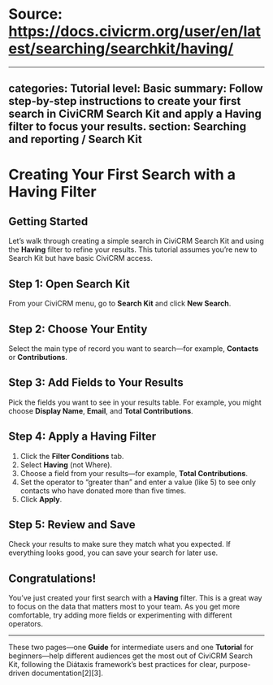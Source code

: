 # Source: https://docs.civicrm.org/user/en/latest/searching/searchkit/having/

---
categories: Tutorial
level: Basic
summary: Follow step-by-step instructions to create your first search in CiviCRM Search Kit and apply a Having filter to focus your results.
section: Searching and reporting / Search Kit
---

# Creating Your First Search with a Having Filter

## Getting Started

Let’s walk through creating a simple search in CiviCRM Search Kit and using the **Having** filter to refine your results. This tutorial assumes you’re new to Search Kit but have basic CiviCRM access.

## Step 1: Open Search Kit

From your CiviCRM menu, go to **Search Kit** and click **New Search**.

## Step 2: Choose Your Entity

Select the main type of record you want to search—for example, **Contacts** or **Contributions**.

## Step 3: Add Fields to Your Results

Pick the fields you want to see in your results table. For example, you might choose **Display Name**, **Email**, and **Total Contributions**.

## Step 4: Apply a Having Filter

1. Click the **Filter Conditions** tab.
2. Select **Having** (not Where).
3. Choose a field from your results—for example, **Total Contributions**.
4. Set the operator to “greater than” and enter a value (like 5) to see only contacts who have donated more than five times.
5. Click **Apply**.

## Step 5: Review and Save

Check your results to make sure they match what you expected. If everything looks good, you can save your search for later use.

## Congratulations!

You’ve just created your first search with a **Having** filter. This is a great way to focus on the data that matters most to your team. As you get more comfortable, try adding more fields or experimenting with different operators.

---

These two pages—one **Guide** for intermediate users and one **Tutorial** for beginners—help different audiences get the most out of CiviCRM Search Kit, following the Diátaxis framework’s best practices for clear, purpose-driven documentation[2][3].